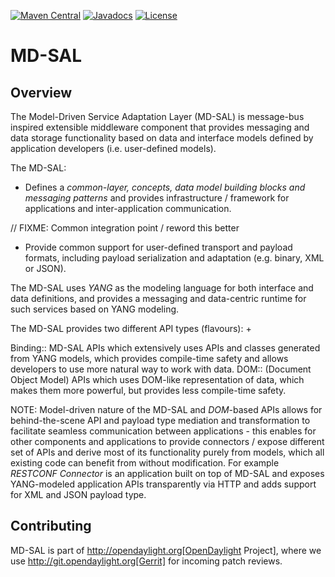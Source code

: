 [![Maven Central](https://maven-badges.herokuapp.com/maven-central/org.opendaylight.mdsal/mdsal-artifacts/badge.svg)](https://maven-badges.herokuapp.com/maven-central/org.opendaylight.mdsal/mdsal-artifacts)
[![Javadocs](https://www.javadoc.io/badge/org.opendaylight.mdsal/mdsal-agreggator.svg)](https://www.javadoc.io/doc/org.opendaylight.mdsal/mdsal-agreggator)
[![License](https://img.shields.io/badge/License-EPL%201.0-blue.svg)](https://opensource.org/licenses/EPL-1.0)

# MD-SAL

## Overview

The Model-Driven Service Adaptation Layer (MD-SAL) is message-bus inspired
extensible middleware component that provides messaging and data storage
functionality based on data and interface models defined by application developers
(i.e. user-defined models).

The MD-SAL:

* Defines a *common-layer, concepts, data model building blocks and messaging
   patterns* and provides infrastructure / framework for applications and
   inter-application communication.

// FIXME: Common integration point / reword this better
* Provide common support for user-defined transport and payload formats, including
   payload serialization and adaptation (e.g. binary, XML or JSON).

The MD-SAL uses *YANG* as the modeling language for both interface and data
definitions, and provides a messaging and data-centric runtime for such services
based on YANG modeling.

The MD-SAL provides two different API types (flavours): +

Binding:: 
  MD-SAL APIs which extensively uses APIs and classes generated
  from YANG models, which provides compile-time safety and allows developers
  to use more natural way to work with data.
DOM::
  (Document Object Model) APIs which uses DOM-like
  representation of data, which makes them more powerful, but provides less
  compile-time safety.

NOTE: Model-driven nature of the MD-SAL and *DOM*-based APIs allows for
behind-the-scene API and payload type mediation and transformation
to facilitate seamless communication between applications - this enables
for other components and applications to provide connectors / expose different
set of APIs and derive most of its functionality purely from models, which
all existing code can benefit from without modification.
For example *RESTCONF Connector* is an application built on top of MD-SAL
and exposes YANG-modeled application APIs transparently via HTTP and adds support
for XML and JSON payload type.

## Contributing

MD-SAL is part of http://opendaylight.org[OpenDaylight Project], where we
use http://git.opendaylight.org[Gerrit] for incoming patch reviews.
